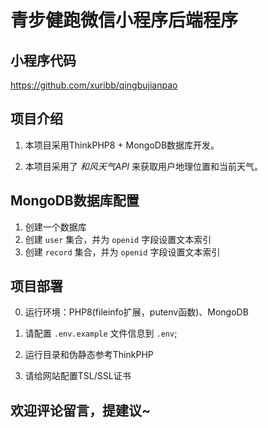 # 青步健跑微信小程序后端程序


## 小程序代码

<https://github.com/xuribb/qingbujianpao>


## 项目介绍

1. 本项目采用ThinkPHP8 + MongoDB数据库开发。

2. 本项目采用了 *和风天气API* 来获取用户地理位置和当前天气。


## MongoDB数据库配置

1. 创建一个数据库
2. 创建 `user` 集合，并为 `openid` 字段设置文本索引
3. 创建 `record` 集合，并为 `openid` 字段设置文本索引


## 项目部署

0. 运行环境：PHP8(fileinfo扩展，putenv函数)、MongoDB

1. 请配置 `.env.example` 文件信息到 `.env`;

2. 运行目录和伪静态参考ThinkPHP

3. 请给网站配置TSL/SSL证书


## 欢迎评论留言，提建议~
